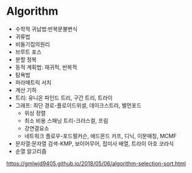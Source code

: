 # Algorithm

- 수학적 귀납법:반복문불변식
- 귀류법
- 비둘기집의원리
- 브루트 포스
- 분할 정복
- 동적 계획법: 재귀적, 반복적
- 탐욕법
- 파라매트릭 서치
- 계산 기하
- 트리: 유니온 파인드 트리, 구간 트리, 트라이
- 그래프: 최단 경로-플로이드위셜, 데이크스트라, 벨먼포드
  - 위상 정렬
  - 최소 비용 스패닝 트리-크러스컬, 프림
  - 강연결요소
  - 네트워크 플로우-포드펄커슨, 에드몬드 카프, 디닉, 이분매칭, MCMF
- 문자열:문자열 검색-KMP, 보이어무어, 접미사 배열, 트라이 아호 코라식
- 순열 알고리즘



<https://gmlwjd9405.github.io/2018/05/06/algorithm-selection-sort.html>